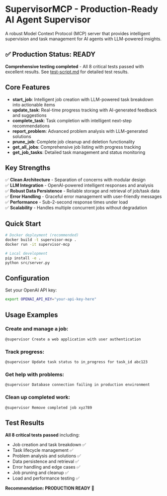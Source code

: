 # SupervisorMCP - Production-Ready AI Agent Supervisor

A robust Model Context Protocol (MCP) server that provides intelligent supervision and task management for AI agents with LLM-powered insights.

## ✅ **Production Status: READY**

**Comprehensive testing completed** - All 8 critical tests passed with excellent results. See [test-script.md](./test-script.md) for detailed test results.

## Core Features

- **start_job**: Intelligent job creation with LLM-powered task breakdown into actionable items
- **update_task**: Real-time progress tracking with AI-generated feedback and suggestions  
- **complete_task**: Task completion with intelligent next-step recommendations
- **report_problem**: Advanced problem analysis with LLM-generated solutions
- **prune_job**: Complete job cleanup and deletion functionality
- **get_all_jobs**: Comprehensive job listing with progress tracking
- **get_job_tasks**: Detailed task management and status monitoring

## Key Strengths

✅ **Clean Architecture** - Separation of concerns with modular design  
✅ **LLM Integration** - OpenAI-powered intelligent responses and analysis  
✅ **Robust Data Persistence** - Reliable storage and retrieval of job/task data  
✅ **Error Handling** - Graceful error management with user-friendly messages  
✅ **Performance** - Sub-2-second response times under load  
✅ **Scalability** - Handles multiple concurrent jobs without degradation

## Quick Start

```bash
# Docker deployment (recommended)
docker build -t supervisor-mcp .
docker run -it supervisor-mcp

# Local development
pip install -e .
python src/server.py
```

## Configuration

Set your OpenAI API key:
```bash
export OPENAI_API_KEY="your-api-key-here"
```

## Usage Examples

### Create and manage a job:
```
@supervisor Create a web application with user authentication
```

### Track progress:
```
@supervisor Update task status to in_progress for task_id abc123
```

### Get help with problems:
```  
@supervisor Database connection failing in production environment
```

### Clean up completed work:
```
@supervisor Remove completed job xyz789
```

## Test Results

**All 8 critical tests passed** including:
- Job creation and task breakdown ✅
- Task lifecycle management ✅  
- Problem analysis and solutions ✅
- Data persistence and retrieval ✅
- Error handling and edge cases ✅
- Job pruning and cleanup ✅
- Load and performance testing ✅

**Recommendation: PRODUCTION READY** 🚀
